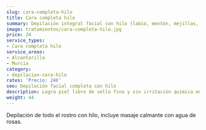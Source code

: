 ```yaml
---
slug: cara-completa-hilo
title: Cara completa hilo
summary: Depilación integral facial con hilo (labio, mentón, mejillas, cejas).
image: tratamientos/cara-completa-hilo.jpg
price: 24
service_types:
- Cara completa hilo
service_areas:
- Alcantarilla
- Murcia
category:
- depilacion-cera-hilo
rates: 'Precio: 24€'
seo: Depilación facial completa con hilo
description: Logra piel libre de vello fino y sin irritación química en una sola sesión.
weight: 44
---
```


Depilación de todo el rostro con hilo, incluye masaje calmante con agua de rosas.
